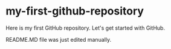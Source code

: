 # my-first-github-repository
Here is my first GitHub repository. Let's get started with GitHub.

README.MD file was just edited manually.
